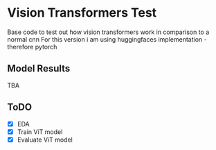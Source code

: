 # Vision Transformers Test
Base code to test out how vision transformers work in comparison to a normal cnn
For this version i am using huggingfaces implementation - therefore pytorch

## Model Results
TBA

## ToDO
- [x] EDA
- [x] Train ViT model
- [x] Evaluate ViT model
